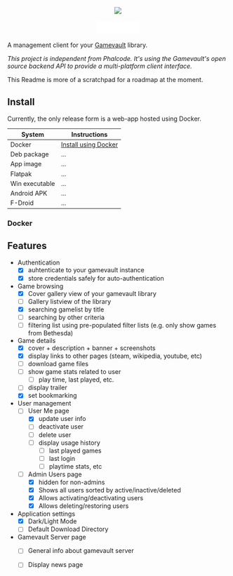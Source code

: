 <p align="center">
<img src="assets/Key-Logo_Diagonal.png" width="10%" />
</p>

<p align="center">
<img src="assets/clavis_white.svg" width="20%" />
</p>

A management client for your [Gamevault](https://gamevau.lt) library.

_This project is independent from Phalcode. It's using the Gamevault's open source backend API to provide a multi-platform client interface._


This Readme is more of a scratchpad for a roadmap at the moment.

## Install

Currently, the only release form is a web-app hosted using Docker.

| System | Instructions |
| ------ | ----- |
| Docker | [Install using Docker](#docker) |
| Deb package | ... |
| App image | ... |
| Flatpak | ... |
| Win executable | ... |
| Android APK | ... |
| F-Droid | ... |


### Docker

## Features

- Authentication
  - [x] auhtenticate to your gamevault instance
  - [x] store credentials safely for auto-authentication
- Game browsing
  - [x] Cover gallery view of your gamevault library
  - [ ] Gallery listview of the library
  - [x] searching gamelist by title
  - [ ] searching by other criteria
  - [ ] filtering list using pre-populated filter lists (e.g. only show games from Bethesda)
- Game details
  - [x] cover + description + banner + screenshots
  - [x] display links to other pages (steam, wikipedia, youtube, etc)
  - [ ] download game files
  - [ ] show game stats related to user
    - [ ] play time, last played, etc.
  - [ ] display trailer
  - [x] set bookmarking
- User management
  - [ ] User Me page
    - [x] update user info
    - [ ] deactivate user
    - [ ] delete user
    - [ ] display usage history
      - [ ] last played games
      - [ ] last login
      - [ ] playtime stats, etc
  - [ ] Admin Users page
    - [x] hidden for non-admins
    - [x] Shows all users sorted by active/inactive/deleted
    - [x] Allows activating/deactivating users
    - [x] Allows deleting/restoring users
- Application settings
  - [x] Dark/Light Mode
  - [ ] Default Download Directory
- Gamevault Server page
  - [ ] General info about gamevault server
  - [ ] Display news page

